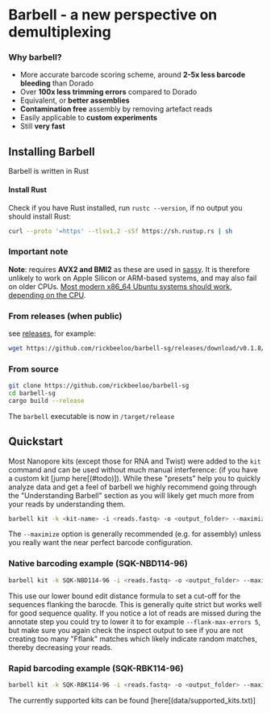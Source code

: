 # Barbell - a new perspective on demultiplexing

### Why barbell?
- More accurate barcode scoring scheme, around **2-5x less 
barcode bleeding** than Dorado
- Over **100x less trimming errors** compared to Dorado
- Equivalent, or **better assemblies**
- **Contamination free** assembly by removing artefact reads
- Easily applicable to **custom experiments**
- Still **very fast**

## Installing Barbell
Barbell is written in Rust

#### Install Rust
Check if you have Rust installed, run `rustc --version`, if no output you should install Rust:

```bash
curl --proto '=https' --tlsv1.2 -sSf https://sh.rustup.rs | sh
```

### Important note
**Note**: requires **AVX2 and BMI2** as these are used
in [sassy](https://github.com/RagnarGrootKoerkamp/sassy). It is therefore unlikely to work on Apple Silicon or ARM-based systems, and may also fail on older CPUs. <u>Most modern x86_64 Ubuntu systems should work, depending on the CPU</u>.

### From releases (when public)
see [releases](https://github.com/rickbeeloo/barbell/releases), for example:
```bash
wget https://github.com/rickbeeloo/barbell-sg/releases/download/v0.1.8/barbell-sassy-rewrite-x86_64-unknown-linux-gnu.tar.xz

```

### From source
```bash
git clone https://github.com/rickbeeloo/barbell-sg
cd barbell-sg
cargo build --release
```


The `barbell` executable is now in `/target/release` 


## Quickstart
Most Nanopore kits (except those for RNA and Twist) were added to the `kit` command and can be used without 
much manual interference: (if you have a custom kit [jump here[(#todo)]). 
While these "presets" help you to quickly analyze data and get a feel of barbell we highly recommend 
going through the "Understanding Barbell" section as you will likely get much more from your reads 
by understanding them. 

```bash
barbell kit -k <kit-name> -i <reads.fastq> -o <output_folder> --maximize
```
The `--maximize` option is generally recommended (e.g. for assembly) unless you really want the near perfect barcode configuration. 

### Native barcoding example (SQK-NBD114-96)
```bash
barbell kit -k SQK-NBD114-96 -i <reads.fastq> -o <output_folder> --maximize
```
This use our lower bound edit distance formula to set a cut-off for the sequences flanking the barocde. 
This is generally quite strict but works well for good sequence quality. If you notice a lot of reads are missed during the annotate step you could try to lower it to for example `--flank-max-errors 5`, but make sure you again check the inspect output to see if you are not creating too many "Fflank" matches which likely indicate random matches, thereby 
decreasing your reads.

### Rapid barcoding example (SQK-RBK114-96)
```bash
barbell kit -k SQK-RBK114-96 -i <reads.fastq> -o <output_folder> --maximize
```
The currently supported kits can be found [here[(data/supported_kits.txt)]









